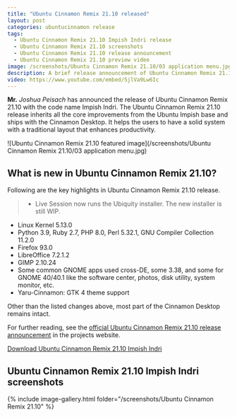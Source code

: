 ```yaml
---
title: "Ubuntu Cinnamon Remix 21.10 released"
layout: post
categories: ubuntucinnamon release
tags:
  - Ubuntu Cinnamon Remix 21.10 Impish Indri release
  - Ubuntu Cinnamon Remix 21.10 screenshots
  - Ubuntu Cinnamon Remix 21.10 release announcement
  - Ubuntu Cinnamon Remix 21.10 preview video
image: /screenshots/Ubuntu Cinnamon Remix 21.10/03 application menu.jpg
description: A brief release announcement of Ubuntu Cinnamon Remix 21.10 Impish Indri along with salient features, screenshots, and desktop tour video.
video: https://www.youtube.com/embed/5jlVa9Lw6Ic
---
```


**Mr.** *Joshua Peisach* has announced the release of Ubuntu Cinnamon Remix 21.10 with the code name Impish Indri. The Ubuntu Cinnamon Remix 21.10 release inherits all the core improvements from the Ubuntu Impish base and ships with the Cinnamon Desktop. It helps the users to have a solid system with a traditional layout that enhances productivity.

![Ubuntu Cinnamon Remix 21.10 featured image](/screenshots/Ubuntu Cinnamon Remix 21.10/03 application menu.jpg)

## What is new in Ubuntu Cinnamon Remix 21.10?

Following are the key highlights in Ubuntu Cinnamon Remix 21.10 release.

> - Live Session now runs the Ubiquity installer. The new installer is still WIP.
- Linux Kernel 5.13.0
- Python 3.9, Ruby 2.7, PHP 8.0, Perl 5.32.1, GNU Compiler Collection 11.2.0
- Firefox 93.0
- LibreOffice 7.2.1.2
- GIMP 2.10.24
- Some common GNOME apps used cross-DE, some 3.38, and some for GNOME 40/40.1 like the software center, photos, disk utility, system monitor, etc.
- Yaru-Cinnamon: GTK 4 theme support

Other than the listed changes above, most part of the Cinnamon Desktop remains intact.

For further reading, see the [official Ubuntu Cinnamon Remix 21.10 release announcement](https://ubuntucinnamon.org/ubuntu-cinnamon-remix-21-10-impish-indri-released/) in the projects website.

<a href="[https://cdimage.ubuntu.com/Ubuntu Cinnamon Remix/releases/21.10/release/](https://sourceforge.net/projects/ubuntu-cinnamon-remix/files/)" class="download">Download Ubuntu Cinnamon Remix 21.10 Impish Indri</a>

## Ubuntu Cinnamon Remix 21.10 Impish Indri screenshots
{% include image-gallery.html folder="/screenshots/Ubuntu Cinnamon Remix 21.10" %}